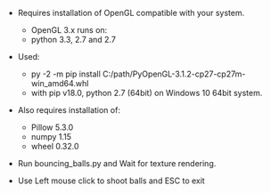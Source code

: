 * Requires installation of OpenGL compatible with your system.
	* OpenGL 3.x runs on:
	* python 3.3, 2.7 and 2.7

* Used: 
	* py -2 -m pip install C:/path/PyOpenGL-3.1.2-cp27-cp27m-win_amd64.whl
	* with pip v18.0, python 2.7 (64bit) on Windows 10 64bit system.

* Also requires installation of:
	* Pillow 5.3.0
	* numpy 1.15
	* wheel 0.32.0

* Run bouncing_balls.py and Wait for texture rendering.
* Use Left mouse click to shoot balls and ESC to exit
